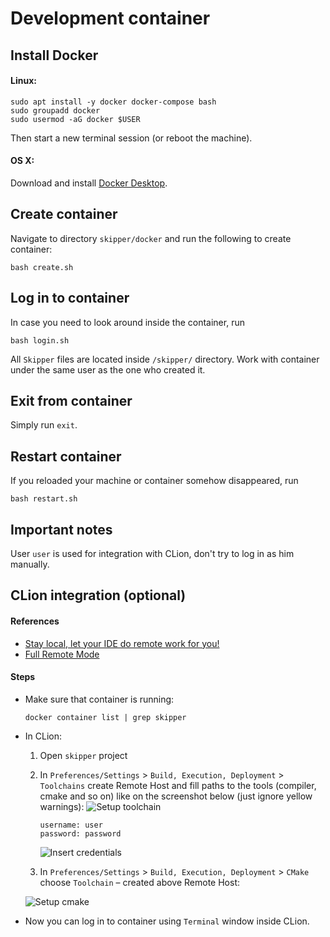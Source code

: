 # Development container

## Install Docker

#### Linux:
```shell script
sudo apt install -y docker docker-compose bash
sudo groupadd docker
sudo usermod -aG docker $USER
```
Then start a new terminal session (or reboot the machine).

#### OS X:
Download and install [Docker Desktop](https://download.docker.com/mac/stable/Docker.dmg).

## Create container
Navigate to directory `skipper/docker` and run the following to create container:
```shell script
bash create.sh
```

## Log in to container
In case you need to look around inside the container, run
```shell script
bash login.sh
```
All `Skipper` files are located inside `/skipper/` directory. 
Work with container under the same user as the one who created it.

## Exit from container
Simply run `exit`.

## Restart container
If you reloaded your machine or container somehow disappeared, run 
```shell script
bash restart.sh
````

## Important notes
User `user` is used for integration with CLion, don't try to log in as him manually.

## CLion integration (optional)

#### References
- [Stay local, let your IDE do remote work for you!](https://blog.jetbrains.com/clion/2018/09/initial-remote-dev-support-clion/)
- [Full Remote Mode](https://www.jetbrains.com/help/clion/remote-projects-support.html)

#### Steps
- Make sure that container is running:
  ```
  docker container list | grep skipper
  ```
- In CLion:
  1. Open `skipper` project
  2. In `Preferences/Settings` > `Build, Execution, Deployment` > `Toolchains` create Remote Host
     and fill paths to the tools (compiler, cmake and so on) like on the screenshot below (just ignore yellow warnings): 
     ![Setup toolchain](images/toolchains.png)
     ```
     username: user
     password: password
     ```
     ![Insert credentials](images/credentials.png)
  
  3. In `Preferences/Settings` > `Build, Execution, Deployment` > `CMake` choose `Toolchain` – created above Remote Host:
  
  ![Setup cmake](images/cmake.png)

- Now you can log in to container using `Terminal` window inside CLion.
